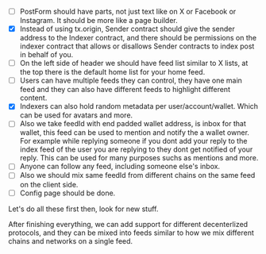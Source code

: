 -   [ ] PostForm should have parts, not just text like on X or Facebook or Instagram. It should be more like a page builder.
-   [x] Instead of using tx.origin, Sender contract should give the sender address to the Indexer contract, and there should be permissions on the indexer contract that allows or disallows Sender contracts to index post in behalf of you.
-   [ ] On the left side of header we should have feed list similar to X lists, at the top there is the default home list for your home feed.
-   [ ] Users can have multiple feeds they can control, they have one main feed and they can also have different feeds to highlight different content.
-   [x] Indexers can also hold random metadata per user/account/wallet. Which can be used for avatars and more.
-   [ ] Also we take feedId with end padded wallet address, is inbox for that wallet, this feed can be used to mention and notify the a wallet owner. For example while replying someone if you dont add your reply to the index feed of the user you are replying to they dont get notified of your reply. This can be used for many purposes suchs as mentions and more.
-   [ ] Anyone can follow any feed, including someone else's inbox.
-   [ ] Also we should mix same feedId from different chains on the same feed on the client side.
-   [ ] Config page should be done.

Let's do all these first then, look for new stuff.

After finishing everything, we can add support for different decenterlized protocols, and they can be mixed into feeds similar to how we mix different chains and networks on a single feed.
